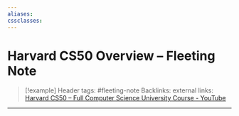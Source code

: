 ```yaml
---
aliases: 
cssclasses:
---
```


# Harvard CS50 Overview – Fleeting Note 

> [!example] Header
> tags: #fleeting-note 
> Backlinks: 
> external links: [Harvard CS50 – Full Computer Science University Course - YouTube](https://www.youtube.com/watch?v=8mAITcNt710)

---
